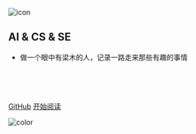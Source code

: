 ![icon](https://cdn.jsdelivr.net/gh/wugenqiang/StaticRepo/images/icon.png)

## AI & CS & SE

- 做一个眼中有梁木的人，记录一路走来那些有趣的事情


<br>

<br>

<span id="busuanzi_container_site_pv" style='display:none'>
    👀 本站总访问量：<span id="busuanzi_value_site_pv"></span> 次
</span>
<span id="busuanzi_container_site_uv" style='display:none'>
    | 🚴‍♂️ 本站总访客数：<span id="busuanzi_value_site_uv"></span> 人
</span>

<br>

[GitHub](https://github.com/Easteriv/NoteBook)
[开始阅读](/README.md)



<!-- 背景色 -->
![color](#fff)



